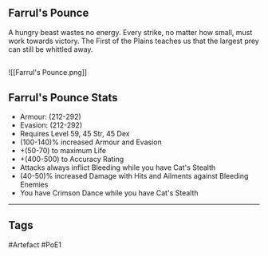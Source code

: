## Farrul's Pounce
A hungry beast wastes no energy.
Every strike, no matter how small, must work towards victory.
The First of the Plains teaches us that the largest prey can still be whittled away.
##
![[Farrul's Pounce.png]]
## Farrul's Pounce Stats
- Armour: (212-292)
- Evasion: (212-292)
- Requires Level 59, 45 Str, 45 Dex
- (100-140)% increased Armour and Evasion
- +(50-70) to maximum Life
- +(400-500) to Accuracy Rating
- Attacks always inflict Bleeding while you have Cat's Stealth
- (40-50)% increased Damage with Hits and Ailments against Bleeding Enemies
- You have Crimson Dance while you have Cat's Stealth


---
## Tags
#Artefact
#PoE1